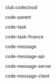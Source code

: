 club.codecloud

code-parent


code-task

code-task-finance


code-message

code-message-api

code-message-server

code-message-client

